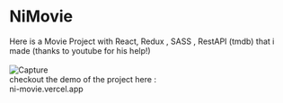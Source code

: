 # NiMovie
Here is a Movie Project with React, Redux , SASS , RestAPI (tmdb) that i made (thanks to youtube for his help!)
<br>
<br>
![Capture](https://github.com/Nima-Moradi1/NiMovie/assets/110015769/c957f119-e21f-49a3-9327-030c6e39c634)
<br>
checkout the demo of the project here : 
<br>
ni-movie.vercel.app
